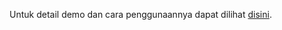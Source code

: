 Untuk detail demo dan cara penggunaannya dapat dilihat [disini](https://github.com/abdrhmnn/basoma-app).